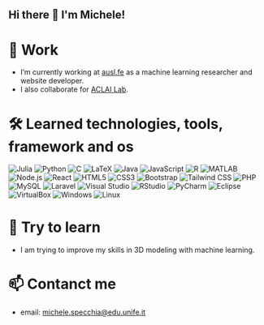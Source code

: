## Hi there 👋 I'm Michele!

# 🔭 Work 
   - I’m currently working at [ausl.fe](https://www.ausl.fe.it/) 
   as a machine learning researcher and website developer.
   - I also collaborate for [ACLAI Lab](https://github.com/aclai-lab).
# 🛠 Learned technologies, tools, framework and os
![Julia](https://img.shields.io/badge/-Julia-9558B2?logo=julia&logoColor=white)
![Python](https://img.shields.io/badge/-Python-3776AB?logo=python&logoColor=white)
![C](https://img.shields.io/badge/-C-A8B9CC?logo=c&logoColor=white)
![LaTeX](https://img.shields.io/badge/-LaTeX-008080?logo=latex&logoColor=white)
![Java](https://img.shields.io/badge/-Java-007396?logo=java&logoColor=white)
![JavaScript](https://img.shields.io/badge/-JavaScript-F7DF1E?logo=javascript&logoColor=black)
![R](https://img.shields.io/badge/-R-276DC3?logo=r&logoColor=white)
![MATLAB](https://img.shields.io/badge/-MATLAB-0076A8?logo=mathworks&logoColor=white)
![Node.js](https://img.shields.io/badge/-Node.js-339933?logo=node.js&logoColor=white)
![React](https://img.shields.io/badge/-React-61DAFB?logo=react&logoColor=black)
![HTML5](https://img.shields.io/badge/-HTML5-E34F26?logo=html5&logoColor=white)
![CSS3](https://img.shields.io/badge/-CSS3-1572B6?logo=css3&logoColor=white)
![Bootstrap](https://img.shields.io/badge/-Bootstrap-7952B3?logo=bootstrap&logoColor=white)
![Tailwind CSS](https://img.shields.io/badge/-Tailwind_CSS-06B6D4?logo=tailwind-css&logoColor=white)
![PHP](https://img.shields.io/badge/-PHP-777BB4?logo=php&logoColor=white)
![MySQL](https://img.shields.io/badge/-MySQL-4479A1?logo=mysql&logoColor=white)
![Laravel](https://img.shields.io/badge/-Laravel-FF2D20?logo=laravel&logoColor=white)
![Visual Studio](https://img.shields.io/badge/-Visual%20Studio-5C2D91?logo=visual-studio&logoColor=white)
![RStudio](https://img.shields.io/badge/-RStudio-75AADB?logo=rstudio&logoColor=white)
![PyCharm](https://img.shields.io/badge/-PyCharm-000000?logo=pycharm&logoColor=white)
![Eclipse](https://img.shields.io/badge/-Eclipse-2C2255?logo=eclipse&logoColor=white)
![VirtualBox](https://img.shields.io/badge/-VirtualBox-183A61?logo=virtualbox&logoColor=white)
![Windows](https://img.shields.io/badge/-Windows-0078D6?logo=windows&logoColor=white)
![Linux](https://img.shields.io/badge/-Linux-FCC624?logo=linux&logoColor=black)
# 🌱 Try to learn
  - I am trying to improve my skills in 3D modeling with machine learning.
# 📫 Contanct me
   - email: michele.specchia@edu.unife.it

